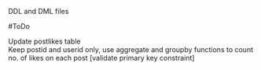 DDL and DML files


#ToDo

Update postlikes table</br>
Keep postid and userid only, use aggregate and groupby functions to count no. of likes on each post [validate primary key constraint]
